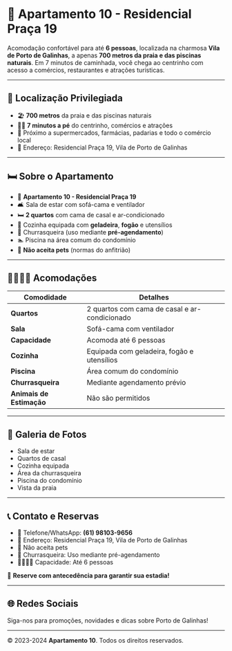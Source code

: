 # 🏡 Apartamento 10 - Residencial Praça 19

Acomodação confortável para até **6 pessoas**, localizada na charmosa **Vila de Porto de Galinhas**, a apenas **700 metros da praia e das piscinas naturais**. Em 7 minutos de caminhada, você chega ao centrinho com acesso a comércios, restaurantes e atrações turísticas.

---

## 📍 Localização Privilegiada

- 🏖️ **700 metros** da praia e das piscinas naturais  
- 🚶‍♂️ **7 minutos a pé** do centrinho, comércios e atrações  
- 🛒 Próximo a supermercados, farmácias, padarias e todo o comércio local  
- 📍 Endereço: Residencial Praça 19, Vila de Porto de Galinhas  

---

## 🛏️ Sobre o Apartamento

- 📌 **Apartamento 10 - Residencial Praça 19**
- 🛋️ Sala de estar com sofá-cama e ventilador
- 🛏️ **2 quartos** com cama de casal e ar-condicionado
- 🧊 Cozinha equipada com **geladeira**, **fogão** e utensílios
- 🍖 Churrasqueira (uso mediante **pré-agendamento**)
- 🏊 Piscina na área comum do condomínio
- 🚫 **Não aceita pets** (normas do anfitrião)

---

## 👨‍👩‍👧‍👦 Acomodações

| Comodidade             | Detalhes                                     |
|------------------------|----------------------------------------------|
| **Quartos**            | 2 quartos com cama de casal e ar-condicionado |
| **Sala**               | Sofá-cama com ventilador                     |
| **Capacidade**         | Acomoda até 6 pessoas                        |
| **Cozinha**            | Equipada com geladeira, fogão e utensílios   |
| **Piscina**            | Área comum do condomínio                     |
| **Churrasqueira**      | Mediante agendamento prévio                  |
| **Animais de Estimação** | Não são permitidos                         |

---

## 📸 Galeria de Fotos

- Sala de estar  
- Quartos de casal  
- Cozinha equipada  
- Área da churrasqueira  
- Piscina do condomínio  
- Vista da praia  

---

## 📞 Contato e Reservas

- 📱 Telefone/WhatsApp: **(61) 98103-9656**
- 📍 Endereço: Residencial Praça 19, Vila de Porto de Galinhas  
- 🐾 Não aceita pets  
- 🍖 Churrasqueira: Uso mediante pré-agendamento  
- 👨‍👩‍👧‍👦 Capacidade: Até 6 pessoas  

🔔 **Reserve com antecedência para garantir sua estadia!**

---

## 🌐 Redes Sociais

Siga-nos para promoções, novidades e dicas sobre Porto de Galinhas!

---

© 2023-2024 **Apartamento 10**. Todos os direitos reservados.
